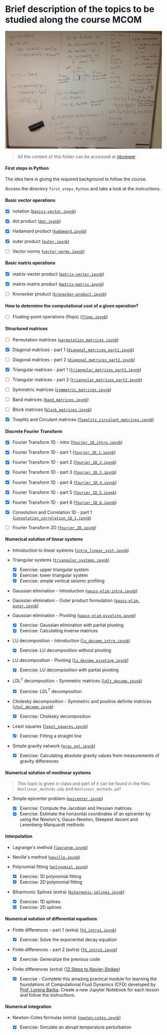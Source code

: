 # Brief description of the topics to be studied along the course MCOM

<img src='LU_decomposition_sketch.JPG' width = 700>

> All the content of this folder can be accessed at [nbviewer](https://nbviewer.jupyter.org/github/birocoles/Disciplina-metodos-computacionais/tree/master/Content/)

#### First steps in Python

The idea here is giving the required background to follow the course.

Access the directory `first_steps_Python` and take a look at the instructions.

#### Basic vector operations

- [x] notation ([`basics-vector.ipynb`](https://nbviewer.jupyter.org/github/birocoles/Disciplina-metodos-computacionais/blob/master/Content/basics-vector.ipynb))

- [x] dot product ([`dot.ipynb`](https://nbviewer.jupyter.org/github/birocoles/Disciplina-metodos-computacionais/blob/master/Content/dot.ipynb))

- [x] Hadamard product ([`hadamard.ipynb`](https://nbviewer.jupyter.org/github/birocoles/Disciplina-metodos-computacionais/blob/master/Content/hadamard.ipynb))

- [x] outer product ([`outer.ipynb`](https://nbviewer.jupyter.org/github/birocoles/Disciplina-metodos-computacionais/blob/master/Content/outer.ipynb))

- [ ] Vector norms ([`vector-norms.ipynb`](https://nbviewer.jupyter.org/github/birocoles/Disciplina-metodos-computacionais/blob/master/Content/vector-norms.ipynb))

#### Basic matrix operations

- [x] matrix-vector product ([`matrix-vector.ipynb`](https://nbviewer.jupyter.org/github/birocoles/Disciplina-metodos-computacionais/blob/master/Content/matrix-vector.ipynb))

- [x] matrix-matrix product ([`matrix-matrix.ipynb`](https://nbviewer.jupyter.org/github/birocoles/Disciplina-metodos-computacionais/blob/master/Content/matrix-matrix.ipynb))

- [ ] Kronecker product ([`kronecker-product.ipynb`](https://nbviewer.jupyter.org/github/birocoles/Disciplina-metodos-computacionais/blob/master/Content/kronecker-product.ipynb))

#### How to determine the computational cost of a given operation?

- [ ] Floating-point operations (flops) ([`flops.ipynb`](https://nbviewer.jupyter.org/github/birocoles/Disciplina-metodos-computacionais/blob/master/Content/flops.ipynb))


#### Structured matrices

- [ ] Permutation matrices ([`permutation_matrices.ipynb`](https://nbviewer.jupyter.org/github/birocoles/Disciplina-metodos-computacionais/blob/master/Content/permutation_matrices.ipynb))

- [x] Diagonal matrices - part 1 ([`diagonal_matrices_part1.ipynb`](https://nbviewer.jupyter.org/github/birocoles/Disciplina-metodos-computacionais/blob/master/Content/diagonal_matrices_part1.ipynb))

- [ ] Diagonal matrices - part 2 ([`diagonal_matrices_part2.ipynb`](https://nbviewer.jupyter.org/github/birocoles/Disciplina-metodos-computacionais/blob/master/Content/diagonal_matrices_part2.ipynb))

- [x] Triangular matrices - part 1 ([`triangular_matrices_part1.ipynb`](https://nbviewer.jupyter.org/github/birocoles/Disciplina-metodos-computacionais/blob/master/Content/triangular_matrices_part1.ipynb))

- [ ] Triangular matrices - part 2 ([`triangular_matrices_part2.ipynb`](https://nbviewer.jupyter.org/github/birocoles/Disciplina-metodos-computacionais/blob/master/Content/triangular_matrices_part2.ipynb))

- [ ] Symmetric matrices ([`symmetric_matrices.ipynb`](https://nbviewer.jupyter.org/github/birocoles/Disciplina-metodos-computacionais/blob/master/Content/symmetric_matrices.ipynb))

- [ ] Band matrices ([`band_matrices.ipynb`](https://nbviewer.jupyter.org/github/birocoles/Disciplina-metodos-computacionais/blob/master/Content/band_matrices.ipynb))

- [ ] Block matrices ([`block_matrices.ipynb`](https://nbviewer.jupyter.org/github/birocoles/Disciplina-metodos-computacionais/blob/master/Content/block_matrices.ipynb))

- [x] Toeplitz and Circulant matrices ([`Toeplitz_circulant_matrices.ipynb`](https://nbviewer.jupyter.org/github/birocoles/Disciplina-metodos-computacionais/blob/master/Content/Toeplitz_circulant_matrices.ipynb))

#### Discrete Fourier Transform

- [x] Fourier Transform 1D - intro ([`fourier_1D_intro.ipynb`](https://nbviewer.jupyter.org/github/birocoles/Disciplina-metodos-computacionais/blob/master/Content/fourier_1D_intro.ipynb))

- [x] Fourier Transform 1D - part 1 ([`fourier_1D_1.ipynb`](https://nbviewer.jupyter.org/github/birocoles/Disciplina-metodos-computacionais/blob/master/Content/fourier_1D_1.ipynb))

- [x] Fourier Transform 1D - part 2 ([`fourier_1D_2.ipynb`](https://nbviewer.jupyter.org/github/birocoles/Disciplina-metodos-computacionais/blob/master/Content/fourier_1D_2.ipynb))

- [x] Fourier Transform 1D - part 3 ([`fourier_1D_3.ipynb`](https://nbviewer.jupyter.org/github/birocoles/Disciplina-metodos-computacionais/blob/master/Content/fourier_1D_3.ipynb))

- [x] Fourier Transform 1D - part 4 ([`fourier_1D_4.ipynb`](https://nbviewer.jupyter.org/github/birocoles/Disciplina-metodos-computacionais/blob/master/Content/fourier_1D_4.ipynb))

- [x] Fourier Transform 1D - part 5 ([`fourier_1D_5.ipynb`](https://nbviewer.jupyter.org/github/birocoles/Disciplina-metodos-computacionais/blob/master/Content/fourier_1D_5.ipynb))

- [x] Fourier Transform 1D - part 6 ([`fourier_1D_6.ipynb`](https://nbviewer.jupyter.org/github/birocoles/Disciplina-metodos-computacionais/blob/master/Content/fourier_1D_6.ipynb))

- [x] Convolution and Correlation 1D - part 1 ([`convolution_correlation_1D_1.ipynb`](https://nbviewer.jupyter.org/github/birocoles/Disciplina-metodos-computacionais/blob/master/Content/convolution_correlation_1D_1.ipynb))

- [ ] Fourier Transform 2D ([`fourier_2D.ipynb`](https://nbviewer.jupyter.org/github/birocoles/Disciplina-metodos-computacionais/blob/master/Content/fourier_2D.ipynb))


#### Numerical solution of linear systems

* Introduction to linear systems ([`intro_linear_syst.ipynb`](https://nbviewer.jupyter.org/github/birocoles/Disciplina-metodos-computacionais/blob/master/Content/intro_linear_syst.ipynb))

* Triangular systems ([`triangular_systems.ipynb`](https://nbviewer.jupyter.org/github/birocoles/Disciplina-metodos-computacionais/blob/master/Content/triangular_systems.ipynb))

    - [x] Exercise: upper triangular system
    - [x] Exercise: lower triangular system
    - [x] Exercise: simple vertical seismic profiling

* Gaussian elimination - Introduction ([`gauss-elim-intro.ipynb`](https://nbviewer.jupyter.org/github/birocoles/Disciplina-metodos-computacionais/blob/master/Content/gauss-elim-intro.ipynb))

* Gaussian elimination - Outer product formulation ([`gauss-elim-outer.ipynb`](https://nbviewer.jupyter.org/github/birocoles/Disciplina-metodos-computacionais/blob/master/Content/gauss-elim-outer.ipynb))

* Gaussian elimination - Pivoting ([`gauss-elim-pivoting.ipynb`](https://nbviewer.jupyter.org/github/birocoles/Disciplina-metodos-computacionais/blob/master/Content/gauss-elim-pivoting.ipynb))

    - [x] Exercise: Gaussian elimination with partial pivoting
    - [x] Exercise: Calculating inverse matrices

* LU decomposition - Introduction ([`lu_decomp_intro.ipynb`](https://nbviewer.jupyter.org/github/birocoles/Disciplina-metodos-computacionais/blob/master/Content/lu_decomp_intro.ipynb))

    - [x] Exercise: LU decomposition without pivoting

* LU decomposition - Pivoting ([`lu_decomp_pivoting.ipynb`](https://nbviewer.jupyter.org/github/birocoles/Disciplina-metodos-computacionais/blob/master/Content/lu_decomp_pivoting.ipynb))

    - [x] Exercise: LU decomposition with partial pivoting

* LDL<sup>T</sup> decomposition - Symmetric matrices ([`ldlt_decomp.ipynb`](https://nbviewer.jupyter.org/github/birocoles/Disciplina-metodos-computacionais/blob/master/Content/ldlt_decomp.ipynb))

    - [x] Exercise: LDL<sup>T</sup> decomposition

* Cholesky decomposition - Symmetric and positive definite matrices ([`chol_decomp.ipynb`](https://nbviewer.jupyter.org/github/birocoles/Disciplina-metodos-computacionais/blob/master/Content/chol_decomp.ipynb))

    - [x] Exercise: Cholesky decomposition

* Least squares ([`least_squares.ipynb`](https://nbviewer.jupyter.org/github/birocoles/Disciplina-metodos-computacionais/blob/master/Content/least_squares.ipynb))

    - [x] Exercise: Fitting a straight line

* Simple gravity network ([`grav_net.ipynb`](https://nbviewer.jupyter.org/github/birocoles/Disciplina-metodos-computacionais/blob/master/Content/grav_net.ipynb))

    - [x] Exercise: Calculating absolute gravity values from measurements of gravity differences

#### Numerical solution of nonlinear systems

> This topic is given in class and part of it can be found in the files `Nonlinear_methods.odp` and `Nonlinear_methods.pdf`

* Simple epicenter problem ([`epicenter.ipynb`](https://nbviewer.jupyter.org/github/birocoles/Disciplina-metodos-computacionais/blob/master/Content/epicenter.ipynb))

    - [x] Exercise: Compute the Jacobian and Hessian matrices
    - [x] Exercise: Estimate the horizontal coordinates of an epicenter by using the Newton's, Gauss-Newton, Steepest decent and Levenberg-Marquardt methods

#### Interpolation

* Lagrange's method ([`lagrange.ipynb`](https://nbviewer.jupyter.org/github/birocoles/Disciplina-metodos-computacionais/blob/master/Content/lagrange.ipynb))

* Neville's method ([`neville.ipynb`](https://nbviewer.jupyter.org/github/birocoles/Disciplina-metodos-computacionais/blob/master/Content/neville.ipynb))

* Polynomial fitting ([`polynomial.ipynb`](https://nbviewer.jupyter.org/github/birocoles/Disciplina-metodos-computacionais/blob/master/Content/polynomial.ipynb))

    - [x] Exercise: 1D polynomial fitting
    - [x] Exercise: 2D polynomial fitting

* Biharmonic Splines (extra) ([`biharmonic-splines.ipynb`](https://nbviewer.jupyter.org/github/birocoles/Disciplina-metodos-computacionais/blob/master/Content/biharmonic-splines.ipynb))

    - [x] Exercise: 1D splines
    - [x] Exercise: 2D splines

#### Numerical solution of differential equations

* Finite differences - part 1 (extra) ([`fd_intro1.ipynb`](https://nbviewer.jupyter.org/github/birocoles/Disciplina-metodos-computacionais/blob/master/Content/fd_intro1.ipynb))

    - [x] Exercise: Solve the exponential decay equation

* Finite differences - part 2 (extra) ([`fd_intro2.ipynb`](https://nbviewer.jupyter.org/github/birocoles/Disciplina-metodos-computacionais/blob/master/Content/fd_intro2.ipynb))

    - [x] Exercise: Generalize the previous code

* Finite differences (extra)
([12 Steps to Navier-Stokes](https://github.com/barbagroup/CFDPython))

    - [x] Exercise - Complete this amazing practical module for learning the foundations of Computational Fluid Dynamics (CFD) developed by [Prof. Lorena Barba](http://lorenabarba.com/).
    Create a new Jupyter Notebook for each lesson and follow the instructions.

#### Numerical integration

* Newton-Cotes formulas (extra) ([`newton-cotes.ipynb`](https://nbviewer.jupyter.org/github/birocoles/Disciplina-metodos-computacionais/blob/master/Content/newton-cotes.ipynb))

    - [x] Exercise: Simulate an abrupt temperature perturbation
